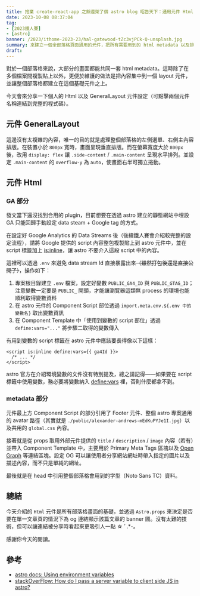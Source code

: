 ```yaml
---
title: 捨棄 create-react-app 之餘還架了個 astro blog 昭告天下：通用元件 Html.astro
date: 2023-10-08 08:37:04
tag:
- [2023鐵人賽]
- [astro]
banner: /2023/ithome-2023-23/hal-gatewood-tZc3vjPCk-Q-unsplash.jpg
summary: 來建立一個全部落格頁面通用的元件，把所有需要用到的 html metadata 以及排版都集中到 `./src/components/layout/Html.astro` 處理
draft:
---
```


對於一個部落格來說，大部分的畫面都能共同一套 html metadata。這時除了在多個檔案間複製貼上以外，更便於維護的做法是把內容集中到一個 layout 元件，並讓整個部落格都建立在這個基礎元件之上。

今天會來分享一下個人的 Html 以及 GeneralLayout 元件設定（可點擊兩個元件名稱連結到完整的程式碼）。

## 元件 GeneralLayout

這邊沒有太複雜的內容，唯一的目的就是處理整個部落格的左側選單、右側主內容排版。在裝置小於 `800px` 寬時，畫面呈現垂直排版。而在螢幕寬度大於 `800px` 後，改用 `display: flex` 讓 `.side-content` / `.main-content` 呈現水平排列。並設定 `.main-content` 的 `overflow-y` 為 `auto`，使畫面右半可獨立捲動。

## 元件 Html

### GA 部分

發文當下還沒找到合用的 plugin，目前想要在透過 astro 建立的靜態網站中埋設 GA 只能回歸手動設定 data steam + Google tag 的方式。

在設定好 Google Analytics 的 Data Streams 後（後續鐵人賽會介紹較完整的設定流程），請將 Google 提供的 script 內容整包複製貼上到 astro 元件中，並在 script 標籤加上 [is:inline](https://docs.astro.build/en/reference/directives-reference/#isinline)，讓 astro 不要介入這段 script 中的內容。

這裡可以透過 `.env` 來避免 data stream Id 直接暴露出來~~（雖然打包後還是直接公開了）~~，操作如下：

1. 專案根目錄建立 `.env` 檔案，設定好變數 `PUBLIC_GA4_ID` 與 `PUBLIC_GTAG_ID`；注意變數一定要是 `PUBLIC_` 開頭，才能讓瀏覽器這類無 process 的環境也能順利取得變數資料
2. 在 astro 元件的 Component Script 部位透過 `import.meta.env.${.env 中的變數名}` 取出變數資訊
3. 在 Component Template 中「使用到變數的 script 部位」透過 `define:vars="..."` 將步驟二取得的變數傳入

有用到變數的 script 標籤在 astro 元件中應該要長得像以下這樣：

```astro
<script is:inline define:vars={{ ga4Id }}>
  /* ... */
</script>
```

astro 官方在介紹環境變數的文件沒有特別提及，總之請記得——如果要在 script 標籤中使用變數，務必要將變數納入 [define:vars](https://docs.astro.build/en/reference/directives-reference/#definevars) 裡，否則什麼都拿不到。

### metadata 部分

元件最上方 Component Script 的部分引用了 Footer 元件、整個 astro 專案通用的 avatar 路徑（其實就是 `./public/alexander-andrews-mEdKuPYJe1I.jpg`）以及共用的 `global.css` 內容。

接著就是從 props 取用外部元件提供的 `title` / `description` / `image` 內容（若有）並帶入 Component Template 中，主要用於 Primary Meta Tags 區塊以及 [Open Graph](https://ogp.me/) 等連結區塊。設定 OG 可以讓使用者分享網站網址時帶入指定的圖片以及描述內容，而不只是單純的網址。

最後就是在 head 中引用整個部落格會用到的字型（Noto Sans TC）資料。

## 總結

今天介紹的 `Html` 元件是所有部落格畫面的基礎，並透過 `Astro.props` 來決定是否要在單一文章頁的情況下為 og 連結顯示該篇文章的 banner 圖。沒有太難的技術，但可以讓連結被分享時看起來更吸引人一點 ☆ ﾟ.\*･｡

感謝你今天的閱讀。

## 參考

- [astro docs: Using environment variables](https://docs.astro.build/en/guides/environment-variables/)
- [stackOverFlow: How do I pass a server variable to client side JS in astro?](https://stackoverflow.com/a/73843865)
